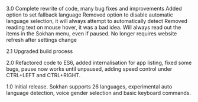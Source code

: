 3.0
Complete rewrite of code, many bug fixes and improvements
Added option to set fallback language
Removed option to disable automatic language selection, it will always attempt to automatically detect
Removed reading text on mouse hover, it was a bad idea.
Will always read out the items in the Sokhan menu, even if paused.
No longer requires website refresh after settings change

2.1
Upgraded build process

2.0
Refactored code to ES6, added internalisation for app listing, fixed some bugs, pause now works until unpaused, adding speed control under CTRL+LEFT and CTRL+RIGHT.

1.0
Initial release. Sokhan supports 26 languages, experimental auto language detection, voice gender selection and basic keyboard commands.